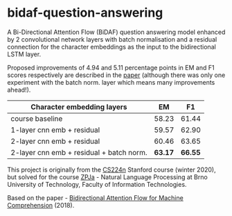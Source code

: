 # bidaf-question-answering

A Bi-Directional Attention Flow (BiDAF) question answering model enhanced by 2 convolutional network layers with batch normalisation and a residual connection for the character embeddings as the input to the bidirectional LSTM layer.

Proposed improvements of 4.94 and 5.11 percentage points in EM and F1 scores respectively are described in the [paper](https://github.com/tomassykora/bidaf-question-answering/blob/master/paper.pdf) (although there was only one experiment with the batch norm. layer which means many improvements ahead!).

Character embedding layers | EM | F1 |
--- | --- | --- |
course baseline | 58.23 | 61.44
1-layer cnn emb + residual | 59.57 | 62.90 
2-layer cnn emb + residual | 60.46 | 63.65 
2-layer cnn emb + residual + batch norm. | **63.17** | **66.55** 

This project is originally from the [CS224n](http://web.stanford.edu/class/cs224n/) Stanford course (winter 2020), but solved for the course [ZPJa](https://www.fit.vut.cz/study/course/13531/) - Natural Language Processing at Brno University of Technology, Faculty of Information Technologies.

Based on the paper - [Bidirectional Attention Flow for Machine Comprehension](https://arxiv.org/abs/1611.01603) (2018).
